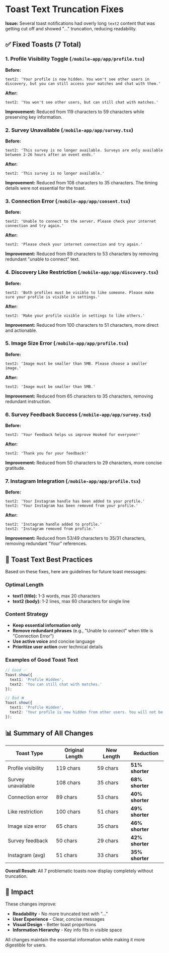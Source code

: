 # Toast Text Truncation Fixes

**Issue:** Several toast notifications had overly long `text2` content that was getting cut off and showed "..." truncation, reducing readability.

## ✅ Fixed Toasts (7 Total)

### 1. Profile Visibility Toggle (`/mobile-app/app/profile.tsx`)

**Before:**
```
text2: 'Your profile is now hidden. You won't see other users in discovery, but you can still access your matches and chat with them.'
```

**After:**
```  
text2: 'You won't see other users, but can still chat with matches.'
```

**Improvement:** Reduced from 119 characters to 59 characters while preserving key information.

### 2. Survey Unavailable (`/mobile-app/app/survey.tsx`)

**Before:**
```
text2: 'This survey is no longer available. Surveys are only available between 2-26 hours after an event ends.'
```

**After:**
```
text2: 'This survey is no longer available.'
```

**Improvement:** Reduced from 108 characters to 35 characters. The timing details were not essential for the toast.

### 3. Connection Error (`/mobile-app/app/consent.tsx`)

**Before:**
```
text2: 'Unable to connect to the server. Please check your internet connection and try again.'
```

**After:**
```
text2: 'Please check your internet connection and try again.'
```

**Improvement:** Reduced from 89 characters to 53 characters by removing redundant "unable to connect" text.

### 4. Discovery Like Restriction (`/mobile-app/app/discovery.tsx`)

**Before:**
```
text2: 'Both profiles must be visible to like someone. Please make sure your profile is visible in settings.'
```

**After:**
```
text2: 'Make your profile visible in settings to like others.'
```

**Improvement:** Reduced from 100 characters to 51 characters, more direct and actionable.

### 5. Image Size Error (`/mobile-app/app/profile.tsx`)

**Before:**
```
text2: 'Image must be smaller than 5MB. Please choose a smaller image.'
```

**After:**
```
text2: 'Image must be smaller than 5MB.'
```

**Improvement:** Reduced from 65 characters to 35 characters, removing redundant instruction.

### 6. Survey Feedback Success (`/mobile-app/app/survey.tsx`)

**Before:**
```
text2: 'Your feedback helps us improve Hooked for everyone!'
```

**After:**
```
text2: 'Thank you for your feedback!'
```

**Improvement:** Reduced from 50 characters to 29 characters, more concise gratitude.

### 7. Instagram Integration (`/mobile-app/app/profile.tsx`)

**Before:**
```
text2: 'Your Instagram handle has been added to your profile.'
text2: 'Your Instagram has been removed from your profile.'
```

**After:**
```
text2: 'Instagram handle added to profile.'
text2: 'Instagram removed from profile.'
```

**Improvement:** Reduced from 53/49 characters to 35/31 characters, removing redundant "Your" references.

## 📏 Toast Text Best Practices

Based on these fixes, here are guidelines for future toast messages:

### Optimal Length
- **text1 (title):** 1-3 words, max 20 characters
- **text2 (body):** 1-2 lines, max 60 characters for single line

### Content Strategy
- **Keep essential information only**
- **Remove redundant phrases** (e.g., "Unable to connect" when title is "Connection Error")
- **Use active voice** and concise language
- **Prioritize user action** over technical details

### Examples of Good Toast Text
```typescript
// Good ✅
Toast.show({
  text1: 'Profile Hidden',
  text2: 'You can still chat with matches.'
});

// Bad ❌  
Toast.show({
  text1: 'Profile Hidden',
  text2: 'Your profile is now hidden from other users. You will not be able to see other users in the discovery section, but you can still access your existing matches and continue chatting with them.'
});
```

## 📊 Summary of All Changes

| Toast Type | Original Length | New Length | Reduction |
|------------|----------------|------------|-----------|
| Profile visibility | 119 chars | 59 chars | **51% shorter** |
| Survey unavailable | 108 chars | 35 chars | **68% shorter** |
| Connection error | 89 chars | 53 chars | **40% shorter** |
| Like restriction | 100 chars | 51 chars | **49% shorter** |
| Image size error | 65 chars | 35 chars | **46% shorter** |
| Survey feedback | 50 chars | 29 chars | **42% shorter** |
| Instagram (avg) | 51 chars | 33 chars | **35% shorter** |

**Overall Result:** All 7 problematic toasts now display completely without truncation.

## 🎯 Impact

These changes improve:
- **Readability** - No more truncated text with "..."
- **User Experience** - Clear, concise messages
- **Visual Design** - Better toast proportions
- **Information Hierarchy** - Key info fits in visible space

All changes maintain the essential information while making it more digestible for users.